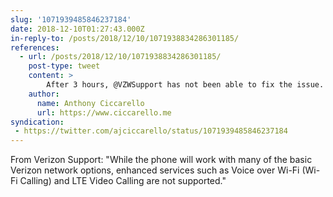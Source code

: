 ```yaml
---
slug: '1071939485846237184'
date: 2018-12-10T01:27:43.000Z
in-reply-to: /posts/2018/12/10/1071938834286301185/
references:
  - url: /posts/2018/12/10/1071938834286301185/
    post-type: tweet
    content: >
        After 3 hours, @VZWSupport has not been able to fix the issue. Seems like Verizon is locking out unlocked phones. Paired with the spotty service at our house, this is really frustrating. I guess I shouldn't hold my breath for RCS/Chat support 😠 
    author:
      name: Anthony Ciccarello
      url: https://www.ciccarello.me
syndication:
 - https://twitter.com/ajciccarello/status/1071939485846237184
---
```


From Verizon Support: "While the phone will work with many of the basic Verizon network options, enhanced services such as Voice over Wi-Fi (Wi-Fi Calling) and LTE Video Calling are not supported."
